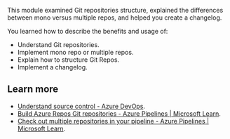 This module examined Git repositories structure, explained the differences between mono versus multiple repos, and helped you create a changelog.

You learned how to describe the benefits and usage of:

 -  Understand Git repositories.
 -  Implement mono repo or multiple repos.
 -  Explain how to structure Git Repos.
 -  Implement a changelog.

## Learn more

 -  [Understand source control - Azure DevOps](/azure/devops/user-guide/source-control).
 -  [Build Azure Repos Git repositories - Azure Pipelines \| Microsoft Learn](/azure/devops/pipelines/repos/azure-repos-git).
 -  [Check out multiple repositories in your pipeline - Azure Pipelines \| Microsoft Learn](/azure/devops/pipelines/repos/multi-repo-checkout).
